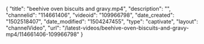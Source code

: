 {
    "title": "beehive oven biscuits and gravy.mp4",
    "description": "",
    "channelid": "114661406",
    "videoid": "109966798",
    "date_created": "1502518407",
    "date_modified": "1504247455",
    "type": "captivate",
    "layout": "channelVideo",
    "url": "\/latest-videos\/beehive-oven-biscuits-and-gravy-mp4\/114661406-109966798"
}
